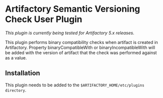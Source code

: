 Artifactory Semantic Versioning Check User Plugin
=======================================

*This plugin is currently being tested for Artifactory 5.x releases.*

This plugin performs binary compatibility checks when artifact is created in Artifactory. Property binaryCompatibleWith or binaryIncompatibleWith will be added with the version of artifact that the check was performed against as a value.

Installation
---------------------------------------
This plugin needs to be added to the `$ARTIFACTORY_HOME/etc/plugins directory`.